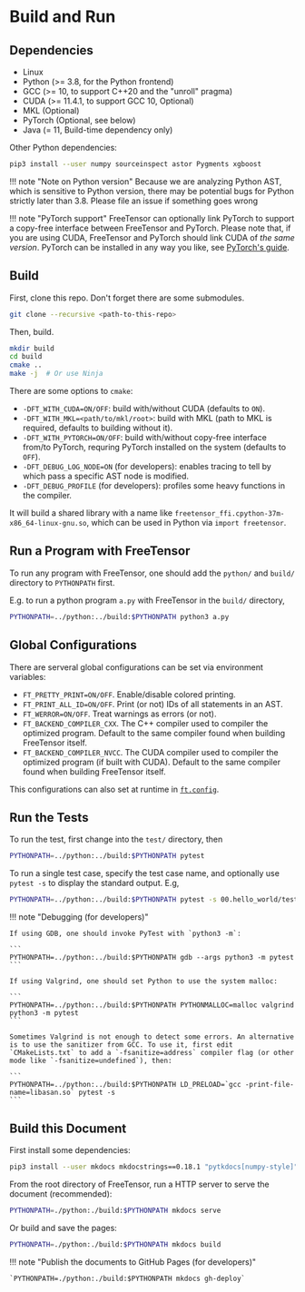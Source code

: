 # Build and Run

## Dependencies

- Linux
- Python (>= 3.8, for the Python frontend)
- GCC (>= 10, to support C++20 and the "unroll" pragma)
- CUDA (>= 11.4.1, to support GCC 10, Optional)
- MKL (Optional)
- PyTorch (Optional, see below)
- Java (= 11, Build-time dependency only)

Other Python dependencies:

```sh
pip3 install --user numpy sourceinspect astor Pygments xgboost
```

!!! note "Note on Python version"
    Because we are analyzing Python AST, which is sensitive to Python version, there may be potential bugs for Python strictly later than 3.8. Please file an issue if something goes wrong

!!! note "PyTorch support"
    FreeTensor can optionally link PyTorch to support a copy-free interface between FreeTensor and PyTorch. Please note that, if you are using CUDA, FreeTensor and PyTorch should link CUDA
    of *the same version*. PyTorch can be installed in any way you like, see [PyTorch's guide](https://pytorch.org/get-started/locally/).

## Build

First, clone this repo. Don't forget there are some submodules.

```sh
git clone --recursive <path-to-this-repo>
```

Then, build.

```sh
mkdir build
cd build
cmake ..
make -j  # Or use Ninja
```

There are some options to `cmake`:

- `-DFT_WITH_CUDA=ON/OFF`: build with/without CUDA (defaults to `ON`).
- `-DFT_WITH_MKL=<path/to/mkl/root>`: build with MKL (path to MKL is required, defaults to building without it).
- `-DFT_WITH_PYTORCH=ON/OFF`: build with/without copy-free interface from/to PyTorch, requring PyTorch installed on the system (defaults to `OFF`).
- `-DFT_DEBUG_LOG_NODE=ON` (for developers): enables tracing to tell by which pass a specific AST node is modified.
- `-DFT_DEBUG_PROFILE` (for developers): profiles some heavy functions in the compiler.

It will build a shared library with a name like `freetensor_ffi.cpython-37m-x86_64-linux-gnu.so`, which can be used in Python via `import freetensor`.

## Run a Program with FreeTensor

To run any program with FreeTensor, one should add the `python/` and `build/` directory to `PYTHONPATH` first.

E.g. to run a python program `a.py` with FreeTensor in the `build/` directory,

```sh
PYTHONPATH=../python:../build:$PYTHONPATH python3 a.py
```

## Global Configurations

There are serveral global configurations can be set via environment variables:

- `FT_PRETTY_PRINT=ON/OFF`. Enable/disable colored printing.
- `FT_PRINT_ALL_ID=ON/OFF`. Print (or not) IDs of all statements in an AST.
- `FT_WERROR=ON/OFF`. Treat warnings as errors (or not).
- `FT_BACKEND_COMPILER_CXX`. The C++ compiler used to compiler the optimized program. Default to the same compiler found when building FreeTensor itself.
- `FT_BACKEND_COMPILER_NVCC`. The CUDA compiler used to compiler the optimized program (if built with CUDA). Default to the same compiler found when building FreeTensor itself.

This configurations can also set at runtime in [`ft.config`](../../api/#freetensor.core.config).

## Run the Tests

To run the test, first change into the `test/` directory, then

```sh
PYTHONPATH=../python:../build:$PYTHONPATH pytest
```

To run a single test case, specify the test case name, and optionally use `pytest -s` to display the standard output. E.g,

```sh
PYTHONPATH=../python:../build:$PYTHONPATH pytest -s 00.hello_world/test_basic.py::test_hello_world
```

!!! note "Debugging (for developers)"

    If using GDB, one should invoke PyTest with `python3 -m`:

    ```
    PYTHONPATH=../python:../build:$PYTHONPATH gdb --args python3 -m pytest
    ```

    If using Valgrind, one should set Python to use the system malloc:

    ```
    PYTHONPATH=../python:../build:$PYTHONPATH PYTHONMALLOC=malloc valgrind python3 -m pytest
    ```

    Sometimes Valgrind is not enough to detect some errors. An alternative is to use the sanitizer from GCC. To use it, first edit `CMakeLists.txt` to add a `-fsanitize=address` compiler flag (or other mode like `-fsanitize=undefined`), then:

    ```
    PYTHONPATH=../python:../build:$PYTHONPATH LD_PRELOAD=`gcc -print-file-name=libasan.so` pytest -s
    ```

## Build this Document

First install some dependencies:

```sh
pip3 install --user mkdocs mkdocstrings==0.18.1 "pytkdocs[numpy-style]"
```

From the root directory of FreeTensor, run a HTTP server to serve the document (recommended):

```sh
PYTHONPATH=./python:./build:$PYTHONPATH mkdocs serve
```

Or build and save the pages:

```sh
PYTHONPATH=./python:./build:$PYTHONPATH mkdocs build
```

!!! note "Publish the documents to GitHub Pages (for developers)"

    `PYTHONPATH=./python:./build:$PYTHONPATH mkdocs gh-deploy`
